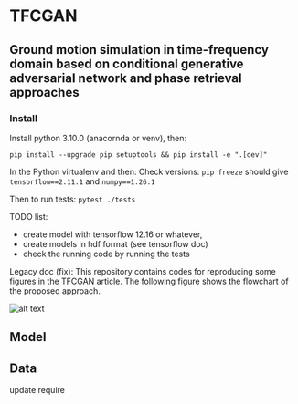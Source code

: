 # TFCGAN
## Ground motion simulation in time-frequency domain based on conditional generative adversarial network and phase retrieval approaches 


### Install

Install python 3.10.0 (anacornda or venv), then:

```commandline
pip install --upgrade pip setuptools && pip install -e ".[dev]"
```

In the Python virtualenv and then:
Check versions: `pip freeze` should give `tensorflow==2.11.1` and `numpy==1.26.1`

Then to run tests: `pytest ./tests`

TODO list:
- create model with tensorflow 12.16 or whatever,
- create models in hdf format (see tensorflow doc)
- check the running code by running the tests


Legacy doc (fix):
This repository contains codes for reproducing some figures in the TFCGAN article. The following figure shows the flowchart of the proposed approach. 



![alt text](./fig/Flowchart.jpg?raw=true)

## Model

## Data 

update require
